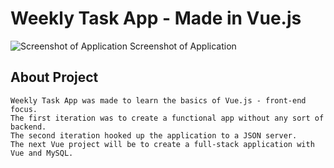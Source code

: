 # Weekly Task App - Made in Vue.js

<img src="https://i.imgur.com/KymuqtA.png" alt="Screenshot of Application">
Screenshot of Application


## About Project
```
Weekly Task App was made to learn the basics of Vue.js - front-end focus.
The first iteration was to create a functional app without any sort of backend.
The second iteration hooked up the application to a JSON server.
The next Vue project will be to create a full-stack application with Vue and MySQL. 
```
